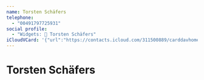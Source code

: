 ```yaml
---
name: Torsten Schäfers
telephone:
  - "00491797725931"
social profile:
  - "Widgets: 🔄 Torsten Schäfers"
iCloudVCard: '{"url":"https://contacts.icloud.com/311500889/carddavhome/card/M2ExNGI2YjYtMDdjMS00NGVjLWIyYjUtMTJjNjZjZmIxY2Q0.vcf","etag":"\"kmfhbipj\"","data":"BEGIN:VCARD\r\nVERSION:3.0\r\nFN:\r\nN:Schäfers;Torsten;;;\r\nUID:3a14b6b6-07c1-44ec-b2b5-12c66cfb1cd4\r\nPRODID:ez-vcard 0.9.13-fc\r\nREV:2025-04-03T22:15:15Z\r\nORG:;\r\nTEL;TYPE=CELL:00491797725931\r\nX-SOCIALPROFILE;CHARSET=UTF-8;TYPE=widgets:🔄 Torsten Schäfers\r\nEND:VCARD"}'
---
```

# Torsten Schäfers